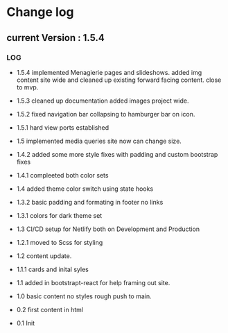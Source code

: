 # Change log

## current Version : 1.5.4

### LOG

- 1.5.4 implemented Menagierie pages and slideshows. added img content site wide and cleaned up existing forward facing content. close to mvp.

- 1.5.3 cleaned up documentation added images project wide.
- 1.5.2 fixed navigation bar collapsing to hamburger bar on icon.
- 1.5.1 hard view ports established
- 1.5 implemented media queries site now can change size.

- 1.4.2 added some more style fixes with padding and custom bootstrap fixes
- 1.4.1 compleeted both color sets
- 1.4 added theme color switch using state hooks

- 1.3.2 basic padding and formating in footer no links
- 1.3.1 colors for dark theme set
- 1.3 CI/CD setup for Netlify both on Development and Production

- 1.2.1 moved to Scss for styling
- 1.2 content update.

- 1.1.1 cards and inital syles
- 1.1 added in bootstrapt-react for help framing out site.

- 1.0 basic content no styles rough push to main.

- 0.2 first content in html
- 0.1 Init
